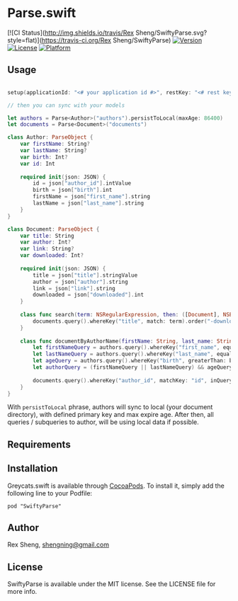 # Parse.swift

[![CI Status](http://img.shields.io/travis/Rex Sheng/SwiftyParse.svg?style=flat)](https://travis-ci.org/Rex Sheng/SwiftyParse)
[![Version](https://img.shields.io/cocoapods/v/SwiftyParse.svg?style=flat)](http://cocoadocs.org/docsets/SwiftyParse)
[![License](https://img.shields.io/cocoapods/l/SwiftyParse.svg?style=flat)](http://cocoadocs.org/docsets/SwiftyParse)
[![Platform](https://img.shields.io/cocoapods/p/SwiftyParse.svg?style=flat)](http://cocoadocs.org/docsets/SwiftyParse)

## Usage

```swift

setup(applicationId: "<# your application id #>", restKey: "<# rest key #>")

// then you can sync with your models

let authors = Parse<Author>("authors").persistToLocal(maxAge: 86400)
let documents = Parse<Document>("documents")

class Author: ParseObject {
    var firstName: String?
    var lastName: String?
    var birth: Int?
    var id: Int
    
    required init(json: JSON) {
        id = json["author_id"].intValue
        birth = json["birth"].int
        firstName = json["first_name"].string
        lastName = json["last_name"].string
    }
}

class Document: ParseObject {
    var title: String
    var author: Int?
    var link: String?
    var downloaded: Int?
    
    required init(json: JSON) {
        title = json["title"].stringValue
        author = json["author"].string
        link = json["link"].string
        downloaded = json["downloaded"].int
    }
    
    class func search(term: NSRegularExpression, then: ([Document], NSError?) -> Void) {
        documents.query().whereKey("title", match: term).order("-downloaded").limit(50).get(then)
    }
    
    class func documentByAuthorName(firstName: String, last_name: String, birth: Int?, then: ([Document], NSError?) -> Void) {
        let firstNameQuery = authors.query().whereKey("first_name", equalTo: firstName)
        let lastNameQuery = authors.query().whereKey("last_name", equalTo: lastName)
        let ageQuery = authors.query().whereKey("birth", greaterThan: birth)
        let authorQuery = (firstNameQuery || lastNameQuery) && ageQuery
        
        documents.query().whereKey("author_id", matchKey: "id", inQuery: authorQuery).get(then)
    }
}
```

With `persistToLocal` phrase, authors will sync to local (your document directory), with defined primary key and max expire age. After then, all queries / subqueries to author, will be using local data if possible.



## Requirements

## Installation

Greycats.swift is available through [CocoaPods](http://cocoapods.org). To install
it, simply add the following line to your Podfile:

    pod "SwiftyParse"

## Author

Rex Sheng, shengning@gmail.com

## License

SwiftyParse is available under the MIT license. See the LICENSE file for more info.


